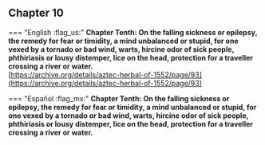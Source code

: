 ## Chapter 10  

=== "English :flag_us:"
    **Chapter Tenth: On the falling sickness or epilepsy, the remedy for fear or timidity, a mind unbalanced or stupid, for one vexed by a tornado or bad wind, warts, hircine odor of sick people, phthiriasis or lousy distemper, lice on the head, protection for a traveller crossing a river or water.**  
    [https://archive.org/details/aztec-herbal-of-1552/page/93](https://archive.org/details/aztec-herbal-of-1552/page/93)  


=== "Español :flag_mx:"
    **Chapter Tenth: On the falling sickness or epilepsy, the remedy for fear or timidity, a mind unbalanced or stupid, for one vexed by a tornado or bad wind, warts, hircine odor of sick people, phthiriasis or lousy distemper, lice on the head, protection for a traveller crossing a river or water.**  

